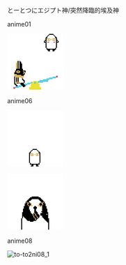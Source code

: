 とーとつにエジプト神/突然降臨的埃及神

anime01

![to-to2ni01-export2x](to-to2ni01-export2x.gif "to-to2ni01-export2x")

anime06

![to-to2ni06](to-to2ni06.gif "to-to2ni06")

![to-to2ni06_2](to-to2ni06_2.gif "to-to2ni06_2")

anime08

![to-to2ni08_1](to-to-to2ni08_1.gif "to-to2ni08_1")
